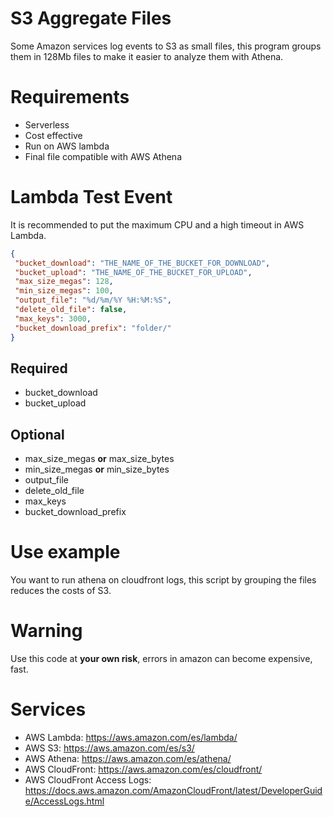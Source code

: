 # S3 Aggregate Files
Some Amazon services log events to S3 as small files, this program groups them in 128Mb files to make it easier to analyze them with Athena.


# Requirements
 * Serverless
 * Cost effective
 * Run on AWS lambda
 * Final file compatible with AWS Athena
 
 # Lambda Test Event
 It is recommended to put the maximum CPU and a high timeout in  AWS Lambda.
 ```json
 {
  "bucket_download": "THE_NAME_OF_THE_BUCKET_FOR_DOWNLOAD",
  "bucket_upload": "THE_NAME_OF_THE_BUCKET_FOR_UPLOAD",
  "max_size_megas": 128,
  "min_size_megas": 100,
  "output_file": "%d/%m/%Y %H:%M:%S",
  "delete_old_file": false,
  "max_keys": 3000,
  "bucket_download_prefix": "folder/"
}
```

## Required
 * bucket_download
 * bucket_upload
 
## Optional
 * max_size_megas **or** max_size_bytes
 * min_size_megas **or** min_size_bytes
 * output_file
 * delete_old_file
 * max_keys
 * bucket_download_prefix
 
 # Use example
 You want to run athena on cloudfront logs, this script by grouping the files reduces the costs of S3.

 # Warning
 Use this code at **your own risk**, errors in amazon can become expensive, fast.
 
 # Services
 * AWS Lambda: https://aws.amazon.com/es/lambda/
 * AWS S3: https://aws.amazon.com/es/s3/
 * AWS Athena: https://aws.amazon.com/es/athena/
 * AWS CloudFront: https://aws.amazon.com/es/cloudfront/
 * AWS CloudFront Access Logs: https://docs.aws.amazon.com/AmazonCloudFront/latest/DeveloperGuide/AccessLogs.html
